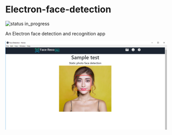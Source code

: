 # Electron-face-detection

![status in_progress](https://img.shields.io/badge/status-in_progress-brightgreen.svg)

An Electron face detection and recognition app

!['sample'](sample.png?raw=true)
